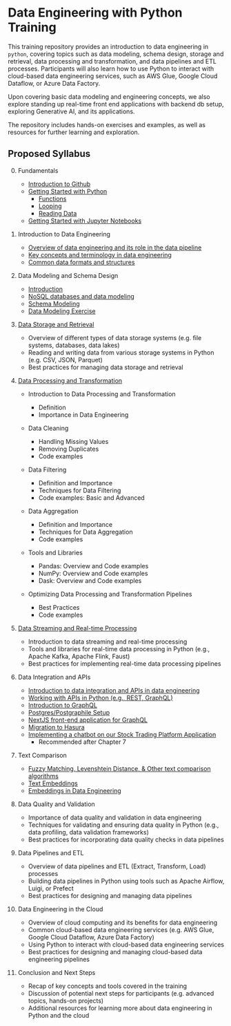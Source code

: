 # Data Engineering with Python Training

This training repository provides an introduction to data engineering in `python`, covering topics such as data modeling, schema design, storage and retrieval, data processing and transformation, and data pipelines and ETL processes. Participants will also learn how to use Python to interact with cloud-based data engineering services, such as AWS Glue, Google Cloud Dataflow, or Azure Data Factory.

Upon covering basic data modeling and engineering concepts, we also explore standing up real-time front end applications with backend db setup, exploring Generative AI, and its applications.

The repository includes hands-on exercises and examples, as well as resources for further learning and exploration.

## Proposed Syllabus

0. Fundamentals
    * [Introduction to Github](https://github.com/bcg-x-engineering/bcg-x-DE-training/blob/80942cd46b9de84dc296bf62ec94d981acbd57bc/0.%20Git%20Fundamentals.ipynb)
    * [Getting Started with Python](https://github.com/bcg-x-engineering/bcg-x-DE-training/blob/80942cd46b9de84dc296bf62ec94d981acbd57bc/0.1%20Getting%20Started%20-%20Python.ipynb)
        * [Functions](https://github.com/bcg-x-engineering/bcg-x-DE-training/blob/80942cd46b9de84dc296bf62ec94d981acbd57bc/0.3%20Functions.ipynb)
        * [Looping](https://github.com/bcg-x-engineering/bcg-x-DE-training/blob/80942cd46b9de84dc296bf62ec94d981acbd57bc/0.4%20Looping.ipynb)
        * [Reading Data](https://github.com/bcg-x-engineering/bcg-x-DE-training/blob/80942cd46b9de84dc296bf62ec94d981acbd57bc/0.5%20Reading-Data.ipynb)
    * [Getting Started with Jupyter Notebooks](https://github.com/bcg-x-engineering/bcg-x-DE-training/blob/80942cd46b9de84dc296bf62ec94d981acbd57bc/0.2%20Jupyter%20-%20Intro.ipynb)

1. Introduction to Data Engineering

    * [Overview of data engineering and its role in the data pipeline](https://github.com/bcg-x-engineering/bcg-x-DE-training/blob/80942cd46b9de84dc296bf62ec94d981acbd57bc/1.%20Fundamentals.ipynb)
    * [Key concepts and terminology in data engineering](https://github.com/bcg-x-engineering/bcg-x-DE-training/blob/81652be86eb2a7531da426574d4ef9d3aee4b8fc/1.2%20Key%20concepts%20and%20terminology.ipynb)
    * [Common data formats and structures](https://github.com/bcg-x-engineering/bcg-x-DE-training/blob/81652be86eb2a7531da426574d4ef9d3aee4b8fc/1.3%20Data%20Formats%20%26%20Structures.ipynb)

2. Data Modeling and Schema Design

    * [Introduction](https://github.com/bcg-x-engineering/bcg-x-DE-training/blob/80942cd46b9de84dc296bf62ec94d981acbd57bc/2.1%20Data%20Modeling.ipynb)
    * [NoSQL databases and data modeling](https://github.com/bcg-x-engineering/bcg-x-DE-training/blob/80942cd46b9de84dc296bf62ec94d981acbd57bc/2.2%20NoSQL%20DB.ipynb)
    * [Schema Modeling](https://github.com/bcg-x-engineering/bcg-x-DE-training/blob/80942cd46b9de84dc296bf62ec94d981acbd57bc/2.3%20Schema%20Modeling.ipynb)
    * [Data Modeling Exercise](https://github.com/bcg-x-engineering/bcg-x-DE-training/blob/80942cd46b9de84dc296bf62ec94d981acbd57bc/2.4%20Data%20Modeling%20-%20Exercise.ipynb)

3. [Data Storage and Retrieval](https://github.com/bcg-x-engineering/bcg-x-DE-training/blob/80942cd46b9de84dc296bf62ec94d981acbd57bc/3.%20Data%20Storage%20and%20Retrieval.ipynb)

    * Overview of different types of data storage systems (e.g. file systems, databases, data lakes)
    * Reading and writing data from various storage systems in Python (e.g. CSV, JSON, Parquet)
    * Best practices for managing data storage and retrieval

4. [Data Processing and Transformation](https://github.com/bcg-x-engineering/bcg-x-DE-training/blob/80942cd46b9de84dc296bf62ec94d981acbd57bc/4.%20Data%20Processing%20and%20Transformation.ipynb)

    * Introduction to Data Processing and Transformation

        * Definition
        * Importance in Data Engineering

    * Data Cleaning

        * Handling Missing Values
        * Removing Duplicates
        * Code examples

    * Data Filtering

        * Definition and Importance
        * Techniques for Data Filtering
        * Code examples: Basic and Advanced

    * Data Aggregation

        * Definition and Importance
        * Techniques for Data Aggregation
        * Code examples

    * Tools and Libraries

        * Pandas: Overview and Code examples
        * NumPy: Overview and Code examples
        * Dask: Overview and Code examples

    * Optimizing Data Processing and Transformation Pipelines

        * Best Practices
        * Code examples

5. [Data Streaming and Real-time Processing](https://github.com/bcg-x-engineering/bcg-x-DE-training/blob/80942cd46b9de84dc296bf62ec94d981acbd57bc/5.%20Data%20Streaming%20and%20Real-time%20Processing.ipynb)

    * Introduction to data streaming and real-time processing
    * Tools and libraries for real-time data processing in Python (e.g., Apache Kafka, Apache Flink, Faust)
    * Best practices for implementing real-time data processing pipelines

6. Data Integration and APIs

    * [Introduction to data integration and APIs in data engineering](https://github.com/bcg-x-engineering/bcg-x-DE-training/blob/80942cd46b9de84dc296bf62ec94d981acbd57bc/6.1%20Data%20Integrations%20with%20APIs.ipynb)
    * [Working with APIs in Python (e.g., REST, GraphQL)](https://github.com/bcg-x-engineering/bcg-x-DE-training/blob/80942cd46b9de84dc296bf62ec94d981acbd57bc/6.2%20Data%20Integrations%20with%20APIs%20-%20contd.ipynb)
    * [Introduction to GraphQL](https://github.com/bcg-x-engineering/bcg-x-DE-training/blob/80942cd46b9de84dc296bf62ec94d981acbd57bc/6.3%20GraphQL.ipynb)
    * [Postgres/Postgraphile Setup](https://github.com/bcg-x-engineering/bcg-x-DE-training/blob/80942cd46b9de84dc296bf62ec94d981acbd57bc/6.4.1%20Postgres%20Postgraphile%20setup.ipynb)
    * [NextJS front-end application for GraphQL](https://github.com/bcg-x-engineering/bcg-x-DE-training/blob/80942cd46b9de84dc296bf62ec94d981acbd57bc/6.4.2%20NextJS%20Implementation.ipynb)
    * [Migration to Hasura](https://github.com/bcg-x-engineering/bcg-x-DE-training/blob/80942cd46b9de84dc296bf62ec94d981acbd57bc/6.5%20Hasura%20-%20GraphQL.ipynb)
    * [Implementing a chatbot on our Stock Trading Platform Application](https://github.com/bcg-x-engineering/bcg-x-DE-training/blob/80942cd46b9de84dc296bf62ec94d981acbd57bc/6.6%20Frontend%20Chatbot%20App.ipynb)
        * Recommended after Chapter 7

7. Text Comparison

    * [Fuzzy Matching, Levenshtein Distance, & Other text comparison algorithms](https://github.com/bcg-x-engineering/bcg-x-DE-training/blob/80942cd46b9de84dc296bf62ec94d981acbd57bc/7.%20Text%20Comparison.ipynb)
    * [Text Embeddings](https://github.com/bcg-x-engineering/bcg-x-DE-training/blob/80942cd46b9de84dc296bf62ec94d981acbd57bc/7.1%20Embeddings.ipynb)
    * [Embeddings in Data Engineering](https://github.com/bcg-x-engineering/bcg-x-DE-training/blob/80942cd46b9de84dc296bf62ec94d981acbd57bc/7.2%20Embeddings%20-%20Contd.ipynb)

8. Data Quality and Validation

    * Importance of data quality and validation in data engineering
    * Techniques for validating and ensuring data quality in Python (e.g., data profiling, data validation frameworks)
    * Best practices for incorporating data quality checks in data pipelines

9. Data Pipelines and ETL

    * Overview of data pipelines and ETL (Extract, Transform, Load) processes
    * Building data pipelines in Python using tools such as Apache Airflow, Luigi, or Prefect
    * Best practices for designing and managing data pipelines

10. Data Engineering in the Cloud

    * Overview of cloud computing and its benefits for data engineering
    * Common cloud-based data engineering services (e.g. AWS Glue, Google Cloud Dataflow, Azure Data Factory)
    * Using Python to interact with cloud-based data engineering services
    * Best practices for designing and managing cloud-based data engineering pipelines

11. Conclusion and Next Steps

    * Recap of key concepts and tools covered in the training
    * Discussion of potential next steps for participants (e.g. advanced topics, hands-on projects)
    * Additional resources for learning more about data engineering in Python and the cloud
